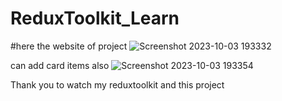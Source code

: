 # ReduxToolkit_Learn
#here the website of project 
![Screenshot 2023-10-03 193332](https://github.com/Sujitmaurya123/ReduxToolkit_Learn/assets/113910576/1b04624c-7419-48d6-866d-d3208d3b24ce)

can add card items also 
![Screenshot 2023-10-03 193354](https://github.com/Sujitmaurya123/ReduxToolkit_Learn/assets/113910576/eceac306-7d26-4564-a71e-1535f047934f)


Thank you to watch my reduxtoolkit and this project
